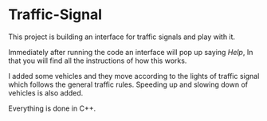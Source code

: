 # Traffic-Signal
This project is building an interface for traffic signals and play with it.

Immediately after running the code an interface will pop up saying *Help*, In that you will find all the instructions of how this works.

I added some vehicles and they move according to the lights of traffic signal which follows the general traffic rules. Speeding up and slowing down of vehicles is also added.

Everything is done in C++.

